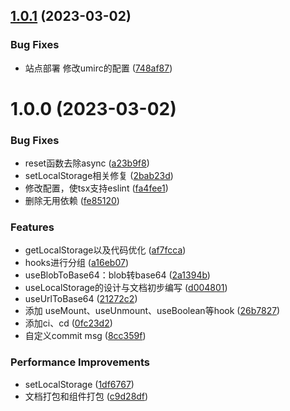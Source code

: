 ## [1.0.1](https://github.com/panyushan-jade/dHooks/compare/v1.0.0...v1.0.1) (2023-03-02)


### Bug Fixes

* 站点部署 修改umirc的配置 ([748af87](https://github.com/panyushan-jade/dHooks/commit/748af877f4a13430e35f095e8336c6b42664db2f))

# 1.0.0 (2023-03-02)


### Bug Fixes

* reset函数去除async ([a23b9f8](https://github.com/panyushan-jade/dHooks/commit/a23b9f828b78ca4b48cb83035b635b52882af78f))
* setLocalStorage相关修复 ([2bab23d](https://github.com/panyushan-jade/dHooks/commit/2bab23d1e1b1fde7e8321e34dcb418ccbc5f964b))
* 修改配置，使tsx支持eslint ([fa4fee1](https://github.com/panyushan-jade/dHooks/commit/fa4fee1e802038c739aa505d39f25d3c5d0ccbe1))
* 删除无用依赖 ([fe85120](https://github.com/panyushan-jade/dHooks/commit/fe85120b7591f7946a6e72e6fdb77d1e6bce0ccb))


### Features

* getLocalStorage以及代码优化 ([af7fcca](https://github.com/panyushan-jade/dHooks/commit/af7fccaa67cccfc9527d58ee7f907af1ad3e2f0d))
* hooks进行分组 ([a16eb07](https://github.com/panyushan-jade/dHooks/commit/a16eb07115434e7b11b9128267687c0b9f79522c))
* useBlobToBase64：blob转base64 ([2a1394b](https://github.com/panyushan-jade/dHooks/commit/2a1394b5a140582e80de24fbc4bf7a870a416b35))
* useLocalStorage的设计与文档初步编写 ([d004801](https://github.com/panyushan-jade/dHooks/commit/d0048011c1365710f6f3c0604be66af7e8c2e8a1))
* useUrlToBase64 ([21272c2](https://github.com/panyushan-jade/dHooks/commit/21272c2d536fe8040c8f5f4eaab966fc59f12ede))
* 添加 useMount、useUnmount、useBoolean等hook ([26b7827](https://github.com/panyushan-jade/dHooks/commit/26b78272093188e6e29b717c48ce06a3c3a28fc1))
* 添加ci、cd ([0fc23d2](https://github.com/panyushan-jade/dHooks/commit/0fc23d23c61bdb6cf18f738d84331f40501deb31))
* 自定义commit msg ([8cc359f](https://github.com/panyushan-jade/dHooks/commit/8cc359fe40b58074f74d938e5a3a4032106fc1b8))


### Performance Improvements

* setLocalStorage ([1df6767](https://github.com/panyushan-jade/dHooks/commit/1df6767339e8dfffd6949c1f086fd1a787ea6058))
* 文档打包和组件打包 ([c9d28df](https://github.com/panyushan-jade/dHooks/commit/c9d28df9c77387dc1ebdeb4f46e90dca2d6cadd1))
